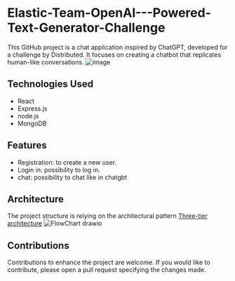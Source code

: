 # Elastic-Team-OpenAI---Powered-Text-Generator-Challenge

This GitHub project is a chat application inspired by ChatGPT, developed for a challenge by Distributed. It focuses on creating a chatbot that replicates human-like conversations.
![image](https://github.com/GiovanniCaiazzo01/Elastic-Team-OpenAI---Powered-Text-Generator-Challenge/assets/75174054/df6ce579-4140-4881-a474-32702698ea99)


## Technologies Used
- React
- Express.js
- node.js
- MongoDB

## Features

- Registration: to create a new user.
- Login in: possibility to log in.
- chat: possibility to chat like in chatgbt


## Architecture
The project structure is relying on the architectural pattern [Three-tier architecture](https://it.wikipedia.org/wiki/Architettura_three-tier)
![FlowChart drawio](https://github.com/GiovanniCaiazzo01/Elastic-Team-OpenAI---Powered-Text-Generator-Challenge/assets/75174054/59b324a0-03b8-44ea-824b-29487bae8b5d)

## Contributions
Contributions to enhance the project are welcome. If you would like to contribute, please open a pull request specifying the changes made.

